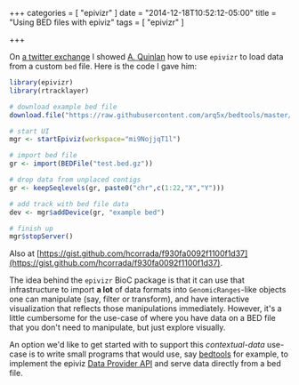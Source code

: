 
+++
categories = [
  "epivizr"
]
date = "2014-12-18T10:52:12-05:00"
title = "Using BED files with epiviz"
tags = [
  "epivizr"
]

+++

On [a twitter exchange](https://twitter.com/aaronquinlan/status/545559723853246464) I showed [A. Quinlan](https://twitter.com/aaronquinlan) how to use `epivizr` to load data from a custom `bed` file. Here is the code I gave him:

```r
library(epivizr)
library(rtracklayer)

# download example bed file
download.file("https://raw.githubusercontent.com/arq5x/bedtools/master/data/aluY.hg19.bed.gz", destfile="test.bed.gz", method="curl")

# start UI
mgr <- startEpiviz(workspace="mi9NojjqT1l")

# import bed file
gr <- import(BEDFile("test.bed.gz"))

# drop data from unplaced contigs
gr <- keepSeqlevels(gr, paste0("chr",c(1:22,"X","Y")))

# add track with bed file data
dev <- mgr$addDevice(gr, "example bed")

# finish up
mgr$stopServer()
```

Also at [https://gist.github.com/hcorrada/f930fa0092f1100f1d37](https://gist.github.com/hcorrada/f930fa0092f1100f1d37).

The idea behind the `epivizr` BioC package is that it can use that infrastructure to import **a lot** of data formats into `GenomicRanges`-like objects one can manipulate (say, filter or transform), and have interactive visualization that reflects those manipulations immediately. However, it's a little cumbersome for the use-case of where you have data on a BED file that you don't need to manipulate, but just explore visually.

An option we'd like to get started with to support this *contextual-data* use-case is to write small programs that would use, say [bedtools](https://github.com/arq5x/bedtools) for example, to implement the epiviz [Data Provider API](http://epiviz.github.io/plugins.html#new-data-provider-plugin) and serve data directly from a bed file.

